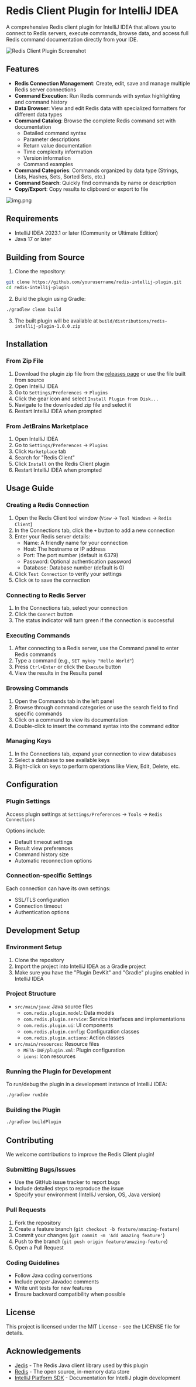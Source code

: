 # Redis Client Plugin for IntelliJ IDEA

A comprehensive Redis client plugin for IntelliJ IDEA that allows you to connect to Redis servers, execute commands, browse data, and access full Redis command documentation directly from your IDE.

![Redis Client Plugin Screenshot](docs/screenshot.png)

## Features

- **Redis Connection Management**: Create, edit, save and manage multiple Redis server connections
- **Command Execution**: Run Redis commands with syntax highlighting and command history
- **Data Browser**: View and edit Redis data with specialized formatters for different data types
- **Command Catalog**: Browse the complete Redis command set with documentation
  - Detailed command syntax
  - Parameter descriptions
  - Return value documentation
  - Time complexity information
  - Version information
  - Command examples
- **Command Categories**: Commands organized by data type (Strings, Lists, Hashes, Sets, Sorted Sets, etc.)
- **Command Search**: Quickly find commands by name or description
- **Copy/Export**: Copy results to clipboard or export to file

![img.png](img.png)
## Requirements

- IntelliJ IDEA 2023.1 or later (Community or Ultimate Edition)
- Java 17 or later

## Building from Source

1. Clone the repository:
```bash
git clone https://github.com/yourusername/redis-intellij-plugin.git
cd redis-intellij-plugin
```

2. Build the plugin using Gradle:
```bash
./gradlew clean build
```

3. The built plugin will be available at `build/distributions/redis-intellij-plugin-1.0.0.zip`

## Installation

### From Zip File

1. Download the plugin zip file from the [releases page](https://github.com/yourusername/redis-intellij-plugin/releases) or use the file built from source
2. Open IntelliJ IDEA
3. Go to `Settings/Preferences` → `Plugins`
4. Click the gear icon and select `Install Plugin from Disk...`
5. Navigate to the downloaded zip file and select it
6. Restart IntelliJ IDEA when prompted

### From JetBrains Marketplace

1. Open IntelliJ IDEA
2. Go to `Settings/Preferences` → `Plugins`
3. Click `Marketplace` tab
4. Search for "Redis Client"
5. Click `Install` on the Redis Client plugin
6. Restart IntelliJ IDEA when prompted

## Usage Guide

### Creating a Redis Connection

1. Open the Redis Client tool window (`View` → `Tool Windows` → `Redis Client`)
2. In the Connections tab, click the `+` button to add a new connection
3. Enter your Redis server details:
   - Name: A friendly name for your connection
   - Host: The hostname or IP address
   - Port: The port number (default is 6379)
   - Password: Optional authentication password
   - Database: Database number (default is 0)
4. Click `Test Connection` to verify your settings
5. Click `OK` to save the connection

### Connecting to Redis Server

1. In the Connections tab, select your connection
2. Click the `Connect` button
3. The status indicator will turn green if the connection is successful

### Executing Commands

1. After connecting to a Redis server, use the Command panel to enter Redis commands
2. Type a command (e.g., `SET mykey "Hello World"`)
3. Press `Ctrl+Enter` or click the `Execute` button
4. View the results in the Results panel

### Browsing Commands

1. Open the Commands tab in the left panel
2. Browse through command categories or use the search field to find specific commands
3. Click on a command to view its documentation
4. Double-click to insert the command syntax into the command editor

### Managing Keys

1. In the Connections tab, expand your connection to view databases
2. Select a database to see available keys
3. Right-click on keys to perform operations like View, Edit, Delete, etc.

## Configuration

### Plugin Settings

Access plugin settings at `Settings/Preferences` → `Tools` → `Redis Connections`

Options include:
- Default timeout settings
- Result view preferences
- Command history size
- Automatic reconnection options

### Connection-specific Settings

Each connection can have its own settings:
- SSL/TLS configuration
- Connection timeout
- Authentication options

## Development Setup

### Environment Setup

1. Clone the repository
2. Import the project into IntelliJ IDEA as a Gradle project
3. Make sure you have the "Plugin DevKit" and "Gradle" plugins enabled in IntelliJ IDEA

### Project Structure

- `src/main/java`: Java source files
  - `com.redis.plugin.model`: Data models
  - `com.redis.plugin.service`: Service interfaces and implementations
  - `com.redis.plugin.ui`: UI components
  - `com.redis.plugin.config`: Configuration classes
  - `com.redis.plugin.actions`: Action classes
- `src/main/resources`: Resource files
  - `META-INF/plugin.xml`: Plugin configuration
  - `icons`: Icon resources

### Running the Plugin for Development

To run/debug the plugin in a development instance of IntelliJ IDEA:
```bash
./gradlew runIde
```

### Building the Plugin

```bash
./gradlew buildPlugin
```

## Contributing

We welcome contributions to improve the Redis Client plugin!

### Submitting Bugs/Issues

- Use the GitHub issue tracker to report bugs
- Include detailed steps to reproduce the issue
- Specify your environment (IntelliJ version, OS, Java version)

### Pull Requests

1. Fork the repository
2. Create a feature branch (`git checkout -b feature/amazing-feature`)
3. Commit your changes (`git commit -m 'Add amazing feature'`)
4. Push to the branch (`git push origin feature/amazing-feature`)
5. Open a Pull Request

### Coding Guidelines

- Follow Java coding conventions
- Include proper Javadoc comments
- Write unit tests for new features
- Ensure backward compatibility when possible

## License

This project is licensed under the MIT License - see the LICENSE file for details.

## Acknowledgements

- [Jedis](https://github.com/redis/jedis) - The Redis Java client library used by this plugin
- [Redis](https://redis.io/) - The open source, in-memory data store
- [IntelliJ Platform SDK](https://plugins.jetbrains.com/docs/intellij/welcome.html) - Documentation for IntelliJ plugin development
